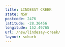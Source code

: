 ```yaml
---
title: LINDESAY CREEK
state: NSW
postcode: 2476
latitude: -28.36456
longitude: 152.49765
url: /nsw/lindesay-creek/
layout: suburb
---
```

